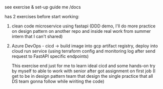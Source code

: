 see exercise & set-up guide me /docs 

has 2 exercises before start working:
  1. clean code microservice using fastapi (DDD demo, I'll do more practice on design pattern on another repo and inside real work from summer intern that I can't shared)
  2. Azure DevOps - cicd -> build image into gcp artifact registry, deploy into cloud run service (using terraform config and monitoring log after send request to FastAPI specific endpoints)

     This exercise end just for me to learn ideal cicd and some hands-on try by myself to able to work with senior after got assignment on first job (I get to be in design pattern team that design the single practice that all DS team gonna follow while wiriting the code)
